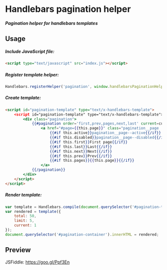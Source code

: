 # Handlebars pagination helper
##### Pagination helper for handlebars templates

## Usage
##### Include JavaScript file:
```html
<script type="text/javascript" src="index.js"></script>
```

##### Register template helper:
```javascript
Handlebars.registerHelper('pagination', window.handlebarsPaginationHelper);
```

##### Create template:
```html
<script id="pagination-template" type="text/x-handlebars-template">
	<script id="pagination-template" type="text/x-handlebars-template">
		<div class="pagination">
			{{#pagination order='first,prev,pages,next,last' current=current total=total limit=limit}}
				<a href="#page={{this.page}}" class="pagination__page
					{{#if this.active}}pagination__page--active{{/if}}
					{{#if this.disabled}}pagination__page--disabled{{/if}}">
					{{#if this.first}}First page{{/if}}
					{{#if this.last}}Last{{/if}}
					{{#if this.next}}Next{{/if}}
					{{#if this.prev}}Prev{{/if}}
					{{#if this.pages}}{{this.page}}{{/if}}
				</a>
			{{/pagination}}
		</div>
	</script>
</script>
```

##### Render template:
```javascript
var template = Handlebars.compile(document.querySelector('#pagination-template').innerHTML);
var rendered = template({
	total: 50,
	limit: 5,
	current: 1
});
document.querySelector('#pagination-container').innerHTML = rendered;
```

## Preview
JSFiddle: https://goo.gl/Ppf3En
